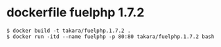 # dockerfile fuelphp 1.7.2

```
$ docker build -t takara/fuelphp.1.7.2 .
$ docker run -itd --name fuelphp -p 80:80 takara/fuelphp.1.7.2 bash
```
